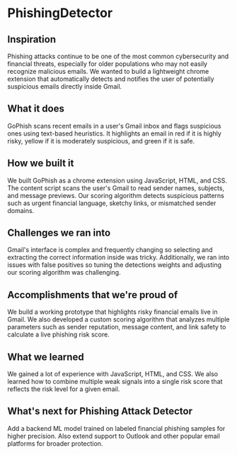 # PhishingDetector
## Inspiration
Phishing attacks continue to be one of the most common cybersecurity and financial threats, especially for older populations who may not easily recognize malicious emails. We wanted to build a lightweight chrome extension that automatically detects and notifies the user of potentially suspicious emails directly inside Gmail.

## What it does
GoPhish scans recent emails in a user's Gmail inbox and flags suspicious ones using text-based heuristics. It highlights an email in red if it is highly risky, yellow if it is moderately suspicious, and green if it is safe.

## How we built it
We built GoPhish as a chrome extension using JavaScript, HTML, and CSS. The content script scans the user's Gmail to read sender names, subjects, and message previews. Our scoring algorithm detects suspicious patterns such as urgent financial language, sketchy links, or mismatched sender domains.

## Challenges we ran into
Gmail's interface is complex and frequently changing so selecting and extracting the correct information inside was tricky. Additionally, we ran into issues with false positives so tuning the detections weights and adjusting our scoring algorithm was challenging.

## Accomplishments that we're proud of
We build a working prototype that highlights risky financial emails live in Gmail. We also developed a custom scoring algorithm that analyzes multiple parameters such as sender reputation, message content, and link safety to calculate a live phishing risk score.

## What we learned
We gained a lot of experience with JavaScript, HTML, and CSS. We also learned how to combine multiple weak signals into a single risk score that reflects the risk level for a given email. 

## What's next for Phishing Attack Detector
Add a backend ML model trained on labeled financial phishing samples for higher precision. Also extend support to Outlook and other popular email platforms for broader protection.
